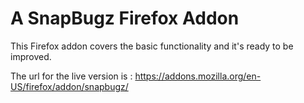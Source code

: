 A SnapBugz Firefox Addon
==========================
This Firefox addon covers the basic functionality and it's ready to be improved.

The url for the live version is : https://addons.mozilla.org/en-US/firefox/addon/snapbugz/
